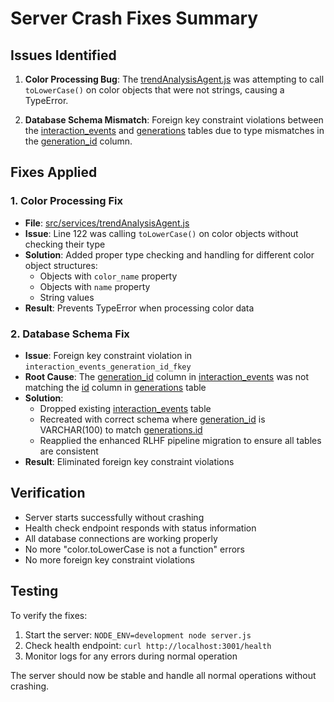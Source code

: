 # Server Crash Fixes Summary

## Issues Identified

1. **Color Processing Bug**: The [trendAnalysisAgent.js](file:///Users/esosaimafidon/Documents/GitHub/anatomie-lab/src/services/trendAnalysisAgent.js) was attempting to call `toLowerCase()` on color objects that were not strings, causing a TypeError.

2. **Database Schema Mismatch**: Foreign key constraint violations between the [interaction_events](file:///Users/esosaimafidon/Documents/GitHub/anatomie-lab/src/api/routes/podna.js#L365-L365) and [generations](file:///Users/esosaimafidon/Documents/GitHub/anatomie-lab/database/migrations/005_create_generation_tables.sql#L11-L11) tables due to type mismatches in the [generation_id](file:///Users/esosaimafidon/Documents/GitHub/anatomie-lab/src/services/imageGenerationAgent.js#L189-L189) column.

## Fixes Applied

### 1. Color Processing Fix
- **File**: [src/services/trendAnalysisAgent.js](file:///Users/esosaimafidon/Documents/GitHub/anatomie-lab/src/services/trendAnalysisAgent.js)
- **Issue**: Line 122 was calling `toLowerCase()` on color objects without checking their type
- **Solution**: Added proper type checking and handling for different color object structures:
  - Objects with `color_name` property
  - Objects with `name` property
  - String values
- **Result**: Prevents TypeError when processing color data

### 2. Database Schema Fix
- **Issue**: Foreign key constraint violation in `interaction_events_generation_id_fkey`
- **Root Cause**: The [generation_id](file:///Users/esosaimafidon/Documents/GitHub/anatomie-lab/src/services/imageGenerationAgent.js#L189-L189) column in [interaction_events](file:///Users/esosaimafidon/Documents/GitHub/anatomie-lab/src/api/routes/podna.js#L365-L365) was not matching the [id](file:///Users/esosaimafidon/Documents/GitHub/anatomie-lab/database/migrations/005_create_generation_tables.sql#L11-L11) column in [generations](file:///Users/esosaimafidon/Documents/GitHub/anatomie-lab/database/migrations/005_create_generation_tables.sql#L11-L11) table
- **Solution**: 
  - Dropped existing [interaction_events](file:///Users/esosaimafidon/Documents/GitHub/anatomie-lab/src/api/routes/podna.js#L365-L365) table
  - Recreated with correct schema where [generation_id](file:///Users/esosaimafidon/Documents/GitHub/anatomie-lab/src/services/imageGenerationAgent.js#L189-L189) is VARCHAR(100) to match [generations.id](file:///Users/esosaimafidon/Documents/GitHub/anatomie-lab/database/migrations/005_create_generation_tables.sql#L11-L11)
  - Reapplied the enhanced RLHF pipeline migration to ensure all tables are consistent
- **Result**: Eliminated foreign key constraint violations

## Verification

- Server starts successfully without crashing
- Health check endpoint responds with status information
- All database connections are working properly
- No more "color.toLowerCase is not a function" errors
- No more foreign key constraint violations

## Testing

To verify the fixes:
1. Start the server: `NODE_ENV=development node server.js`
2. Check health endpoint: `curl http://localhost:3001/health`
3. Monitor logs for any errors during normal operation

The server should now be stable and handle all normal operations without crashing.